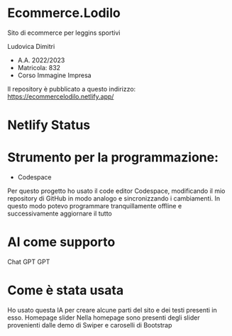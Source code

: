 # Ecommerce.Lodilo
Sito di ecommerce per leggins sportivi

Ludovica Dimitri

- A.A. 2022/2023
- Matricola: 832
- Corso Immagine Impresa

Il repository è pubblicato a questo indirizzo: https://ecommercelodilo.netlify.app/

# Netlify Status

# Strumento per la programmazione:
- Codespace

Per questo progetto ho usato il code editor Codespace, modificando il mio repository di GitHub in modo analogo e sincronizzando i cambiamenti. In questo modo potevo programmare tranquillamente offline e successivamente aggiornare il tutto

# AI come supporto
Chat GPT
GPT

# Come è stata usata
Ho usato questa IA per creare alcune parti del sito e dei testi presenti in esso.
Homepage slider
Nella homepage sono presenti degli slider provenienti dalle demo di Swiper e caroselli di Bootstrap
